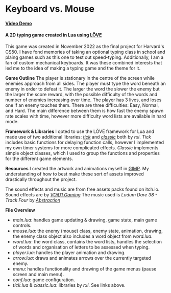 # Keyboard vs. Mouse
#### [Video Demo]()
#### A 2D typing game created in Lua using [LÖVE](https://love2d.org/)

This game was created in November 2022 as the final project for Harvard's CS50. 
I have fond memories of taking an optional typing class in school and plaing games such as this one to test out speed-typing.
Additionally, I am a fan of custom mechanical keyboards. It was these combined interests that led me to the idea of making a typing game and the theme for it.

**Game Outline**
The player is stationary in the centre of the screen while enemies approach from all sides. The player must type the word beneath an enemy in order to defeat it.
The larger the word the slower the enemy but the larger the score reward, with the possible difficulty of the words and number of enemies increasing over time.
The player has 3 lives, and loses one if an enemy touches them. 
There are three difficulties: Easy, Normal, and Hard. 
The main difference between them is how fast the enemy spawn rate scales with time, however more difficulty word lists are available in hard mode.

**Framework & Libraries**
I opted to use the LÖVE framework for Lua and made use of two additional libraries: [*tick*]() and [*classic*]() both by *rxi*.
*Tick* includes basic functions for delaying function calls, however I implemented my own timer systems for more complicated effects.
*Classic* implements simple object classes, which I used to group the functions and properties for the different game elements.

**Resources**
I created the artwork and animations myself in [GIMP](https://www.gimp.org/).
My understanding of how to best make these sort of assets improved drastically throughout the project.

The sound effects and music are from free assets packs found on itch.io.
Sound effects are by [*VOiD1 Gaming*](https://void1gaming.itch.io/halftone-sound-effects-pack-lite)
The music used is *Ludum Dare 38 - Track Four* by [*Abstraction*](https://tallbeard.itch.io/music-loop-bundle)

**File Overview**
 - *main.lua*: handles game updating & drawing, game state, main game controls.
 - *mouse.lua*: the enemy (mouse) class, enemy state, animation, drawing, the enemy class object also includes a word object from *word.lua*.
 - *word.lua*: the word class, contains the word lists, handles the selection of words and organisation of letters to be assessed when typing.
 - *player.lua*: handles the player animation and drawing.
 - *arrow.lua*: draws and animates arrows over the currently targeted enemy.
 - *menu*: handles functionality and drawing of the game menus (pause screen and main menu).
 - *conf.lua*: game configuration.
 - *tick.lua* & *classic.lua*: libraries by *rxi*. See links above.